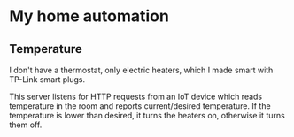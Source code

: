 # My home automation

## Temperature

I don't have a thermostat, only electric heaters, which I made smart with TP-Link smart plugs.

This server listens for HTTP requests from an IoT device which reads temperature in the room and reports current/desired temperature.
If the temperature is lower than desired, it turns the heaters on, otherwise it turns them off. 
